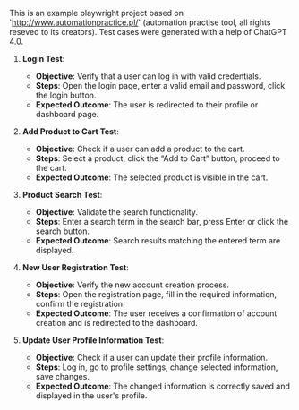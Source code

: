 This is an example playwright project based on 'http://www.automationpractice.pl/' (automation practise tool, all rights reseved to its creators).
Test cases were generated with a help of ChatGPT 4.0.

1. **Login Test**:
   - **Objective**: Verify that a user can log in with valid credentials.
   - **Steps**: Open the login page, enter a valid email and password, click the login button.
   - **Expected Outcome**: The user is redirected to their profile or dashboard page.

2. **Add Product to Cart Test**:
   - **Objective**: Check if a user can add a product to the cart.
   - **Steps**: Select a product, click the “Add to Cart” button, proceed to the cart.
   - **Expected Outcome**: The selected product is visible in the cart.

3. **Product Search Test**:
   - **Objective**: Validate the search functionality.
   - **Steps**: Enter a search term in the search bar, press Enter or click the search button.
   - **Expected Outcome**: Search results matching the entered term are displayed.

4. **New User Registration Test**:
   - **Objective**: Verify the new account creation process.
   - **Steps**: Open the registration page, fill in the required information, confirm the registration.
   - **Expected Outcome**: The user receives a confirmation of account creation and is redirected to the dashboard.

5. **Update User Profile Information Test**:
   - **Objective**: Check if a user can update their profile information.
   - **Steps**: Log in, go to profile settings, change selected information, save changes.
   - **Expected Outcome**: The changed information is correctly saved and displayed in the user's profile.
